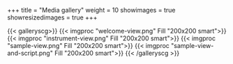 +++
title = "Media gallery"
weight = 10
showimages = true
showresizedimages = true
+++

{{< galleryscg>}}
{{< imgproc "welcome-view.png" Fill "200x200 smart">}}
{{< imgproc "instrument-view.png" Fill "200x200 smart">}}
{{< imgproc "sample-view.png" Fill "200x200 smart">}}
{{< imgproc "sample-view-and-script.png" Fill "200x200 smart">}}
{{< /galleryscg >}}

